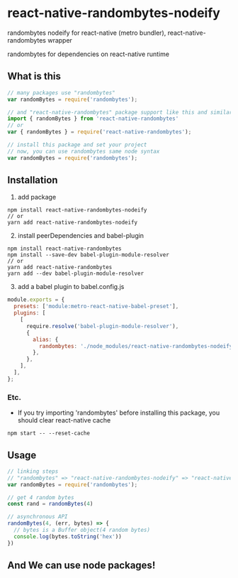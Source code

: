 # react-native-randombytes-nodeify

randombytes nodeify for react-native (metro bundler), react-native-randombytes wrapper

randombytes for dependencies on react-native runtime

## What is this
```js
// many packages use "randombytes"
var randomBytes = require('randombytes');

// and "react-native-randombytes" package support like this and similar API
import { randomBytes } from 'react-native-randombytes'
// or
var { randomBytes } = require('react-native-randombytes');

// install this package and set your project
// now, you can use randombytes same node syntax
var randomBytes = require('randombytes');
```

## Installation
1. add package
```
npm install react-native-randombytes-nodeify
// or
yarn add react-native-randombytes-nodeify
```
2. install peerDependencies and babel-plugin
```
npm install react-native-randombytes
npm install --save-dev babel-plugin-module-resolver
// or
yarn add react-native-randombytes
yarn add --dev babel-plugin-module-resolver
```
3. add a babel plugin to babel.config.js
```js
module.exports = {
  presets: ['module:metro-react-native-babel-preset'],
  plugins: [
    [
      require.resolve('babel-plugin-module-resolver'),
      {
        alias: {
          randombytes: './node_modules/react-native-randombytes-nodeify',
        },
      },
    ],
  ],
};
```

### Etc.
+ If you try importing 'randombytes' before installing this package, you should clear react-native cache
```
npm start -- --reset-cache
```

## Usage

```js
// linking steps
// "randombytes" => "react-native-randombytes-nodeify" => "react-native-randombytes"'s randomBytes
var randomBytes = require('randombytes');

// get 4 random bytes
const rand = randomBytes(4)

// asynchronous API
randomBytes(4, (err, bytes) => {
  // bytes is a Buffer object(4 random bytes)
  console.log(bytes.toString('hex'))
})
```

## And We can use node packages!
